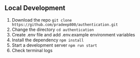 ## Local Development

1. Download the repo `git clone https://github.com/pradeep800/authentication.git`
2. Change the directory `cd authentication`
3. Create .env file and add .env.example environment variables
4. Install the dependency `npm install`
5. Start a development server `npm run start`
6. Check terminal logs
